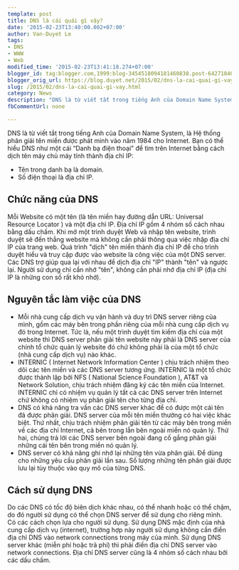 ```yaml
---
template: post
title: DNS là cái quái gì vậy?
date: '2015-02-23T13:40:00.002+07:00'
author: Van-Duyet Le
tags:
- DNS
- WWW
- Web
modified_time: '2015-02-23T13:41:18.274+07:00'
blogger_id: tag:blogger.com,1999:blog-3454518094181460838.post-6427184057755225874
blogger_orig_url: https://blog.duyet.net/2015/02/dns-la-cai-quai-gi-vay.html
slug: /2015/02/dns-la-cai-quai-gi-vay.html
category: News
description: "DNS là từ viết tắt trong tiếng Anh của Domain Name System, là Hệ thống phân giải tên miền được phát minh vào năm 1984 cho Internet. Bạn có thể hiểu DNS như một cái “Danh bạ điện thoại” để tìm trên Internet bằng cách dịch tên máy chủ máy tính thành địa chỉ IP"
fbCommentUrl: none

---
```


DNS là từ viết tắt trong tiếng Anh của Domain Name System, là Hệ thống phân giải tên miền được phát minh vào năm 1984 cho Internet. Bạn có thể hiểu DNS như một cái “Danh bạ điện thoại” để tìm trên Internet bằng cách dịch tên máy chủ máy tính thành địa chỉ IP:

- Tên trong danh bạ là domain.
- Số điện thoại là địa chỉ IP.

## Chức năng của DNS ##
Mỗi Website có một tên (là tên miền hay đường dẫn URL: Universal Resource Locator ) và một địa chỉ IP.
Địa chỉ IP gồm 4 nhóm số cách nhau bằng dấu chấm. Khi mở một trình duyệt Web và nhập tên website, trình duyệt sẽ đến thẳng website mà không cần phải thông qua việc nhập địa chỉ IP của trang web.
Quá trình "dịch" tên miền thành địa chỉ IP để cho trình duyệt hiểu và truy cập được vào website là công việc của một DNS server. Các DNS trợ giúp qua lại với nhau để dịch địa chỉ "IP" thành "tên" và ngược lại.
Người sử dụng chỉ cần nhớ "tên", không cần phải nhớ địa chỉ IP (địa chỉ IP là những con số rất khó nhớ).

## Nguyên tắc làm việc của DNS ##

- Mỗi nhà cung cấp dịch vụ vận hành và duy trì DNS server riêng của mình, gồm các máy bên trong phần riêng của mỗi nhà cung cấp dịch vụ đó trong Internet. Tức là, nếu một trình duyệt tìm kiếm địa chỉ của một website thì DNS server phân giải tên website này phải là DNS server của chính tổ chức quản lý website đó chứ không phải là của một tổ chức (nhà cung cấp dịch vụ) nào khác.
- INTERNIC ( Internet Network Information Center ) chịu trách nhiệm theo dõi các tên miền và các DNS server tương ứng. INTERNIC là một tổ chức được thành lập bởi NFS ( National Science Foundation ), AT&T và Network Solution, chịu trách nhiệm đăng ký các tên miền của Internet. INTERNIC chỉ có nhiệm vụ quản lý tất cả các DNS server trên Internet chứ không có nhiệm vụ phân giải tên cho từng địa chỉ.
- DNS có khả năng tra vấn các DNS server khác để có được một cái tên đã được phân giải. DNS server của mỗi tên miền thường có hai việc khác biệt. Thứ nhất, chịu trách nhiệm phân giải tên từ các máy bên trong miền về các địa chỉ Internet, cả bên trong lẫn bên ngoài miền nó quản lý. Thứ hai, chúng trả lời các DNS server bên ngoài đang cố gắng phân giải những cái tên bên trong miền nó quản lý.
- DNS server có khả năng ghi nhớ lại những tên vừa phân giải. Để dùng cho những yêu cầu phân giải lần sau. Số lượng những tên phân giải được lưu lại tùy thuộc vào quy mô của từng DNS.

## Cách sử dụng DNS ##
Do các DNS có tốc độ biên dịch khác nhau, có thể nhanh hoặc có thể chậm, do đó người sử dụng có thể chọn DNS server để sử dụng cho riêng mình.
Có các cách chọn lựa cho người sử dụng. Sử dụng DNS mặc định của nhà cung cấp dịch vụ (internet), trường hợp này người sử dụng không cần điền địa chỉ DNS vào network connections trong máy của mình. Sử dụng DNS server khác (miễn phí hoặc trả phí) thì phải điền địa chỉ DNS server vào network connections. Địa chỉ DNS server cũng là 4 nhóm số cách nhau bởi các dấu chấm.
